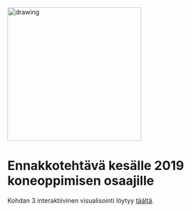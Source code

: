<img src="https://www.reaktor.com/wp-content/uploads/2017/11/default-share-image.png" alt="drawing" width="300"/>

# Ennakkotehtävä kesälle 2019 koneoppimisen osaajille

Kohdan 3 interaktiivinen visualisointi löytyy [täältä](https://paastot-vs-bkt.herokuapp.com/).


